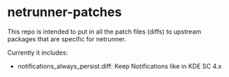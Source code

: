netrunner-patches
=================

This repo is intended to put in all the patch files (diffs) to upstream packages that are specific for netrunner.

Currently it includes: 

 * notifications_always_persist.diff: Keep Notifications like in KDE SC 4.x